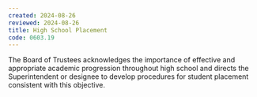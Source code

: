 ```yaml
---
created: 2024-08-26
reviewed: 2024-08-26
title: High School Placement
code: 0603.19
---
```


The Board of Trustees acknowledges the importance of effective and appropriate academic progression throughout high school and directs the Superintendent or designee to develop procedures for student placement consistent with this objective.

